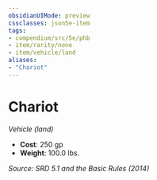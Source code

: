 ```yaml
---
obsidianUIMode: preview
cssclasses: json5e-item
tags:
- compendium/src/5e/phb
- item/rarity/none
- item/vehicle/land
aliases: 
- "Chariot"
---
```

# Chariot
*Vehicle (land)*  

- **Cost**: 250 gp
- **Weight**: 100.0 lbs.

*Source: SRD 5.1 and the Basic Rules (2014)*